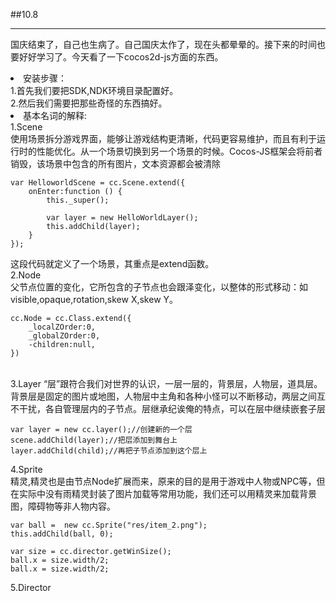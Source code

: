 ##10.8
*****
国庆结束了，自己也生病了。自己国庆太作了，现在头都晕晕的。接下来的时间也要好好学习了。今天看了一下cocos2d-js方面的东西。
<li>安装步骤：</br>
1.首先我们要把SDK,NDK环境目录配置好。</br>
2.然后我们需要把那些奇怪的东西搞好。
<li>基本名词的解释:</br>
1.Scene</br>
使用场景拆分游戏界面，能够让游戏结构更清晰，代码更容易维护，而且有利于运行时的性能优化。从一个场景切换到另一个场景的时候。Cocos-JS框架会将前者销毁，该场景中包含的所有图片，文本资源都会被清除</br>

```
var HelloworldScene = cc.Scene.extend({
	onEnter:function () {
		this._super();
		
		var layer = new HelloWorldLayer();
		this.addChild(layer);
	}
});
```
这段代码就定义了一个场景，其重点是extend函数。</br>
2.Node</br>
父节点位置的变化，它所包含的子节点也会跟泽变化，以整体的形式移动：如visible,opaque,rotation,skew X,skew Y。

````
cc.Node = cc.Class.extend({
	_localZOrder:0,
	_globalZOrder:0,
	-children:null,
})
````
</br>
3.Layer
“层”跟符合我们对世界的认识，一层一层的，背景层，人物层，道具层。背景层是固定的图片或地图，人物层中主角和各种小怪可以不断移动，两层之间互不干扰，各自管理层内的子节点。层继承纪诶俺的特点，可以在层中继续嵌套子层</br>

```
var layer = new cc.layer();//创建新的一个层
scene.addChild(layer);//把层添加到舞台上
layer.addChild(child);//再把子节点添加到这个层上
```
4.Sprite</br>
精灵,精灵也是由节点Node扩展而来，原来的目的是用于游戏中人物或NPC等，但在实际中没有雨精灵封装了图片加载等常用功能，我们还可以用精灵来加载背景图，障碍物等非人物内容。

```
var ball =  new cc.Sprite("res/item_2.png");
this.addChild(ball, 0);

var size = cc.director.getWinSize();
ball.x = size.width/2;
ball.x = size.width/2;
```

5.Director</br>
